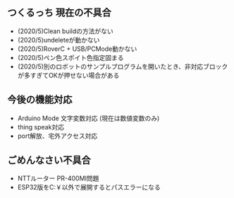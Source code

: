 ## つくるっち 現在の不具合

- (2020/5)Clean buildの方法がない
- (2020/5)undeleteが動かない
- (2020/5)RoverC + USB/PCMode動かない
- (2020/5)ペン色スポイト色指定固まる
- (2020/5)別のロボットのサンプルプログラムを開いたとき、非対応ブロックが多すぎてOKが押せない場合がある

## 今後の機能対応

- Arduino Mode 文字変数対応 (現在は数値変数のみ)
- thing speak対応
- port解放、宅外アクセス対応

## ごめんなさい不具合

- NTTルーター PR-400MI問題
- ESP32版をC:￥以外で展開するとパスエラーになる
